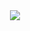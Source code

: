 <div id="header" align="center">
  <img src='https://media.giphy.com/media/4KFvuA2LmYYVv46CNN/giphy-downsized-large.gif'>
</div>



